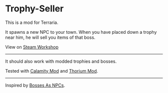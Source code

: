 ﻿# Trophy-Seller

This is a mod for Terraria.

It spawns a new NPC to your town.
When you have placed down a trophy near him, he will sell you items of that boss.

View on [Steam Workshop](https://steamcommunity.com/sharedfiles/filedetails/?id=3278893766)

---

It should also work with modded trophies and bosses.

Tested with [Calamity Mod](https://steamcommunity.com/sharedfiles/filedetails/?id=2824688072) and [Thorium Mod](https://steamcommunity.com/sharedfiles/filedetails/?id=2909886416).

---

Inspired by [Bosses As NPCs](https://steamcommunity.com/sharedfiles/filedetails/?id=2689434541).
